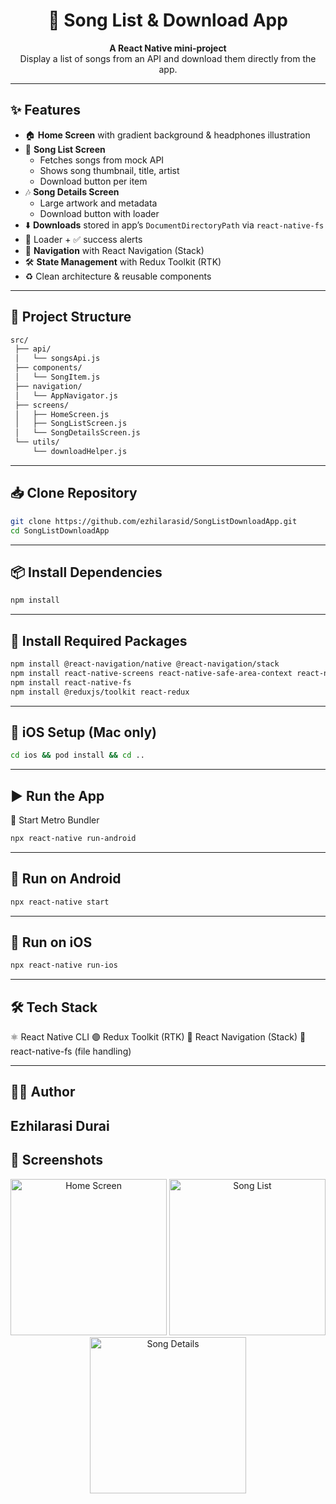 <h1 align="center">🎵 Song List & Download App</h1>

<p align="center">
  <b>A React Native mini-project</b><br/>
  Display a list of songs from an API and download them directly from the app.
</p>

---

## ✨ Features

- 🏠 **Home Screen** with gradient background & headphones illustration  
- 📜 **Song List Screen**  
  - Fetches songs from mock API  
  - Shows song thumbnail, title, artist  
  - Download button per item  
- 🎶 **Song Details Screen**  
  - Large artwork and metadata  
  - Download button with loader  
- ⬇️ **Downloads** stored in app’s `DocumentDirectoryPath` via `react-native-fs`  
- 🔄 Loader + ✅ success alerts  
- 🧭 **Navigation** with React Navigation (Stack)  
- 🛠️ **State Management** with Redux Toolkit (RTK)  
- ♻️ Clean architecture & reusable components  

------

## 📂 Project Structure
```bash
src/
 ├── api/
 │   └── songsApi.js
 ├── components/
 │   └── SongItem.js
 ├── navigation/
 │   └── AppNavigator.js
 ├── screens/
 │   ├── HomeScreen.js
 │   ├── SongListScreen.js
 │   └── SongDetailsScreen.js
 └── utils/
     └── downloadHelper.js
```
---

## 📥 Clone Repository
```bash
git clone https://github.com/ezhilarasid/SongListDownloadApp.git
cd SongListDownloadApp
```
------

## 📦 Install Dependencies
```bash
npm install
```
------


## 🔧 Install Required Packages
```bash
npm install @react-navigation/native @react-navigation/stack
npm install react-native-screens react-native-safe-area-context react-native-gesture-handler
npm install react-native-fs
npm install @reduxjs/toolkit react-redux
```
------

## 🍏 iOS Setup (Mac only)
```bash
cd ios && pod install && cd ..
```
------

## ▶️ Run the App
📡 Start Metro Bundler
```bash
npx react-native run-android
```
------

## 🤖 Run on Android
```bash
npx react-native start
```
------

## 🍏 Run on iOS
```bash
npx react-native run-ios
```
------

## 🛠️ Tech Stack

⚛️ React Native CLI
🟣 Redux Toolkit (RTK)
🧭 React Navigation (Stack)
📂 react-native-fs (file handling)

------

## 👩‍💻 Author

Ezhilarasi Durai
------

## 📸 Screenshots

<p align="center">
  <img src="docs/screenshots/home.png" width="250" alt="Home Screen"/>
  <img src="docs/screenshots/songlist.png" width="250" alt="Song List"/>
  <img src="docs/screenshots/songdetails.png" width="250" alt="Song Details"/>
</p>




